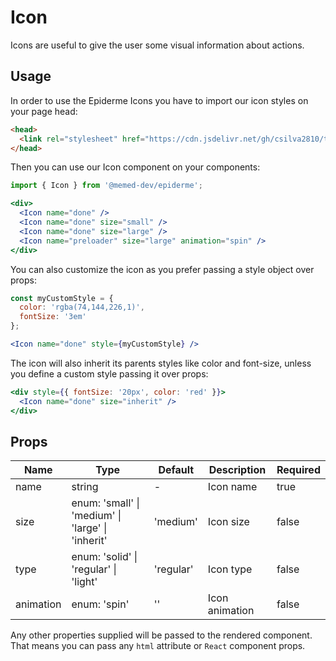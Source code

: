 # Icon

Icons are useful to give the user some visual information about actions.

## Usage

In order to use the Epiderme Icons you have to import our icon styles on your page head:

```html
<head>
  <link rel="stylesheet" href="https://cdn.jsdelivr.net/gh/csilva2810/test-cdn/styles.css" />
</head>
```

Then you can use our Icon component on your components:

```jsx
import { Icon } from '@memed-dev/epiderme';

<div>
  <Icon name="done" />
  <Icon name="done" size="small" />
  <Icon name="done" size="large" />
  <Icon name="preloader" size="large" animation="spin" />
</div>
```

You can also customize the icon as you prefer passing a style object over props:

```jsx
const myCustomStyle = {
  color: 'rgba(74,144,226,1)',
  fontSize: '3em'
};

<Icon name="done" style={myCustomStyle} />
```

The icon will also inherit its parents styles like color and font-size,
unless you define a custom style passing it over props:

```jsx
<div style={{ fontSize: '20px', color: 'red' }}>
  <Icon name="done" size="inherit" />
</div>
```

## Props

| Name      | Type                                              | Default   | Description    | Required |
| --------- | ------------------------------------------------- | --------- | -------------- | -------- |
| name      | string                                            | -         | Icon name      | true     |
| size      | enum: 'small' \| 'medium' \| 'large' \| 'inherit' | 'medium'  | Icon size      | false    |
| type      | enum: 'solid' \| 'regular' \| 'light'             | 'regular' | Icon type      | false    |
| animation | enum: 'spin'                                      | ''        | Icon animation | false    |

Any other properties supplied will be passed to the rendered component.
That means you can pass any `html` attribute or `React` component props.
